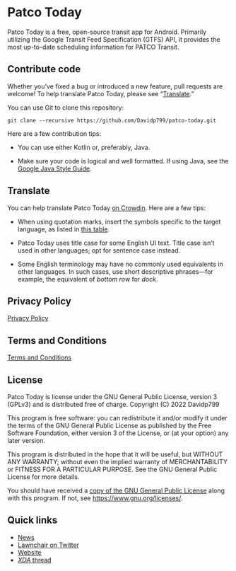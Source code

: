 # Patco Today
Patco Today is a free, open-source transit app for Android. Primarily utilizing the Google Transit Feed Specification (GTFS) API, it provides the most up-to-date scheduling information for PATCO Transit.

## Contribute code

Whether you’ve fixed a bug or introduced a new feature, pull requests are welcome! To help translate Patco Today, please see “[Translate](#translate).”

You can use Git to clone this repository:

```
git clone --recursive https://github.com/Davidp799/patco-today.git
```

Here are a few contribution tips:

- You can use either Kotlin or, preferably, Java.

- Make sure your code is logical and well formatted. If using Java, see the [Google Java Style Guide](https://google.github.io/styleguide/javaguide.html).

## Translate

You can help translate Patco Today [on Crowdin](https://crowdin.com/project/patco-today). Here are a few tips:

- When using quotation marks, insert the symbols specific to the target language, as listed in [this table](https://en.wikipedia.org/wiki/Quotation_mark#Summary_table).

- Patco Today uses title case for some English UI text. Title case isn’t used in other languages; opt for sentence case instead.

- Some English terminology may have no commonly used equivalents in other languages. In such cases, use short descriptive phrases—for example, the equivalent of _bottom row_ for _dock_.

## Privacy Policy

[Privacy Policy](privacy-policy.md)

## Terms and Conditions

[Terms and Conditions](terms-conditions.md)

## License
Patco Today is license under the GNU General Public License, version 3 (GPLv3) and is distributed free of charge.
Copyright (C) 2022  Davidp799
  
  This program is free software: you can redistribute it and/or modify
  it under the terms of the GNU General Public License as published by
  the Free Software Foundation, either version 3 of the License, or
  (at your option) any later version.

  This program is distributed in the hope that it will be useful,
  but WITHOUT ANY WARRANTY; without even the implied warranty of
  MERCHANTABILITY or FITNESS FOR A PARTICULAR PURPOSE.  See the
  GNU General Public License for more details.

  You should have received a [copy of the GNU General Public License](license.md)
  along with this program.  If not, see <https://www.gnu.org/licenses/>.

## Quick links

- [News](https://t.me/lawnchairci)
- [Lawnchair on Twitter](https://twitter.com/lawnchairapp)
- [Website](https://lawnchair.app)
- [_XDA_ thread](https://forum.xda-developers.com/t/lawnchair-customizable-pixel-launcher.3627137/)
